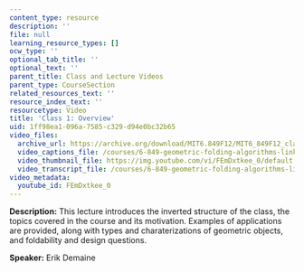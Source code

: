 ```yaml
---
content_type: resource
description: ''
file: null
learning_resource_types: []
ocw_type: ''
optional_tab_title: ''
optional_text: ''
parent_title: Class and Lecture Videos
parent_type: CourseSection
related_resources_text: ''
resource_index_text: ''
resourcetype: Video
title: 'Class 1: Overview'
uid: 1ff98ea1-096a-7585-c329-d94e0bc32b65
video_files:
  archive_url: https://archive.org/download/MIT6.849F12/MIT6_849F12_class01_300k.mp4
  video_captions_file: /courses/6-849-geometric-folding-algorithms-linkages-origami-polyhedra-fall-2012/55da1e5fe0ed53f69d54506a09fe672b_FEmDxtkee_0.vtt
  video_thumbnail_file: https://img.youtube.com/vi/FEmDxtkee_0/default.jpg
  video_transcript_file: /courses/6-849-geometric-folding-algorithms-linkages-origami-polyhedra-fall-2012/a2a101bfbee7f97dd016af1e679b6f6a_FEmDxtkee_0.pdf
video_metadata:
  youtube_id: FEmDxtkee_0
---
```


**Description:** This lecture introduces the inverted structure of the class, the topics covered in the course and its motivation. Examples of applications are provided, along with types and charaterizations of geometric objects, and foldability and design questions.

**Speaker:** Erik Demaine